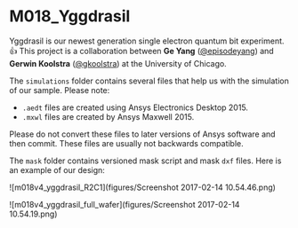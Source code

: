 # M018_Yggdrasil
Yggdrasil is our newest generation single electron quantum bit experiment. :+1: 
This project is a collaboration between **Ge Yang** ([@episodeyang](https://github.com/episodeyang))
and **Gerwin Koolstra** ([@gkoolstra](https://github.com/gkoolstra)) at the University of Chicago.

The `simulations` folder contains several files that help us with the simulation of our sample. Please note: 
- `.aedt` files are created using Ansys Electronics Desktop 2015.
- `.mxwl` files are created by Ansys Maxwell 2015.

Please do not convert these files to later versions of Ansys software and then commit. These files are usually not backwards compatible.

The `mask` folder contains versioned mask script and 
mask `dxf` files. Here is an example of our design:

![m018v4_yggdrasil_R2C1](figures/Screenshot 2017-02-14 10.54.46.png)

![m018v4_yggdrasil_full_wafer](figures/Screenshot 2017-02-14 10.54.19.png)



